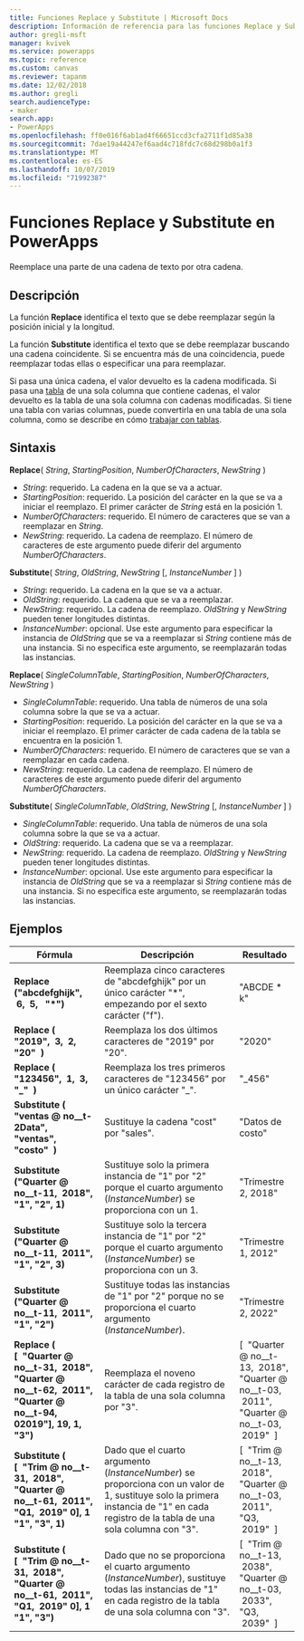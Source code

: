 ```yaml
---
title: Funciones Replace y Substitute | Microsoft Docs
description: Información de referencia para las funciones Replace y Substitute en PowerApps, incluida la sintaxis
author: gregli-msft
manager: kvivek
ms.service: powerapps
ms.topic: reference
ms.custom: canvas
ms.reviewer: tapanm
ms.date: 12/02/2018
ms.author: gregli
search.audienceType:
- maker
search.app:
- PowerApps
ms.openlocfilehash: ff0e016f6ab1ad4f66651ccd3cfa2711f1d85a38
ms.sourcegitcommit: 7dae19a44247ef6aad4c718fdc7c68d298b0a1f3
ms.translationtype: MT
ms.contentlocale: es-ES
ms.lasthandoff: 10/07/2019
ms.locfileid: "71992387"
---
```

# <a name="replace-and-substitute-functions-in-powerapps"></a>Funciones Replace y Substitute en PowerApps
Reemplace una parte de una cadena de texto por otra cadena.

## <a name="description"></a>Descripción
La función **Replace** identifica el texto que se debe reemplazar según la posición inicial y la longitud.  

La función **Substitute** identifica el texto que se debe reemplazar buscando una cadena coincidente. Si se encuentra más de una coincidencia, puede reemplazar todas ellas o especificar una para reemplazar.

Si pasa una única cadena, el valor devuelto es la cadena modificada. Si pasa una [tabla](../working-with-tables.md) de una sola columna que contiene cadenas, el valor devuelto es la tabla de una sola columna con cadenas modificadas. Si tiene una tabla con varias columnas, puede convertirla en una tabla de una sola columna, como se describe en cómo [trabajar con tablas](../working-with-tables.md).

## <a name="syntax"></a>Sintaxis
**Replace**( *String*, *StartingPosition*, *NumberOfCharacters*, *NewString* )

* *String*: requerido. La cadena en la que se va a actuar.
* *StartingPosition*: requerido. La posición del carácter en la que se va a iniciar el reemplazo. El primer carácter de *String* está en la posición 1.
* *NumberOfCharacters*: requerido. El número de caracteres que se van a reemplazar en *String*.
* *NewString*: requerido. La cadena de reemplazo. El número de caracteres de este argumento puede diferir del argumento *NumberOfCharacters*.

**Substitute**( *String*, *OldString*, *NewString* [, *InstanceNumber* ] )

* *String*: requerido. La cadena en la que se va a actuar.
* *OldString*: requerido. La cadena que se va a reemplazar.
* *NewString*: requerido. La cadena de reemplazo. *OldString* y *NewString* pueden tener longitudes distintas.
* *InstanceNumber*: opcional. Use este argumento para especificar la instancia de *OldString* que se va a reemplazar si *String* contiene más de una instancia. Si no especifica este argumento, se reemplazarán todas las instancias.

**Replace**( *SingleColumnTable*, *StartingPosition*, *NumberOfCharacters*, *NewString* )

* *SingleColumnTable*: requerido. Una tabla de números de una sola columna sobre la que se va a actuar.
* *StartingPosition*: requerido. La posición del carácter en la que se va a iniciar el reemplazo.  El primer carácter de cada cadena de la tabla se encuentra en la posición 1.
* *NumberOfCharacters*: requerido. El número de caracteres que se van a reemplazar en cada cadena.
* *NewString*: requerido.  La cadena de reemplazo. El número de caracteres de este argumento puede diferir del argumento *NumberOfCharacters*.

**Substitute**( *SingleColumnTable*, *OldString*, *NewString* [, *InstanceNumber* ] )

* *SingleColumnTable*: requerido. Una tabla de números de una sola columna sobre la que se va a actuar.
* *OldString*: requerido.  La cadena que se va a reemplazar.
* *NewString*: requerido.  La cadena de reemplazo. *OldString* y *NewString* pueden tener longitudes distintas.
* *InstanceNumber*: opcional. Use este argumento para especificar la instancia de *OldString* que se va a reemplazar si *String* contiene más de una instancia. Si no especifica este argumento, se reemplazarán todas las instancias.

## <a name="examples"></a>Ejemplos

| Fórmula | Descripción | Resultado |
|---------|-------------|--------|
| **Replace ("abcdefghijk", &nbsp;6, &nbsp;5, &nbsp; "*")** | Reemplaza cinco caracteres de "abcdefghijk" por un único carácter "*", empezando por el sexto carácter ("f"). | "ABCDE * k" |
| **Replace (&nbsp; "2019", &nbsp;3, &nbsp;2, &nbsp; "20" &nbsp;)** | Reemplaza los dos últimos caracteres de "2019" por "20". | "2020" |
| **Replace (&nbsp; "123456", &nbsp;1, &nbsp;3, &nbsp; "_" &nbsp;)** | Reemplaza los tres primeros caracteres de "123456" por un único carácter "_". | "_456" | 
| **Substitute (&nbsp; "ventas @ no__t-2Data", &nbsp; "ventas", &nbsp; "costo" &nbsp;)** | Sustituye la cadena "cost" por "sales". | "Datos de costo" | 
| **Substitute ("Quarter @ no__t-11, &nbsp;2018", "1", "2", 1)** | Sustituye solo la primera instancia de "1" por "2" porque el cuarto argumento (*InstanceNumber*) se proporciona con un 1. |  "Trimestre 2, 2018" |
| **Substitute ("Quarter @ no__t-11, &nbsp;2011", "1", "2", 3)** | Sustituye solo la tercera instancia de "1" por "2" porque el cuarto argumento (*InstanceNumber*) se proporciona con un 3. | "Trimestre 1, 2012" |
| **Substitute ("Quarter @ no__t-11, &nbsp;2011", "1", "2")** | Sustituye todas las instancias de "1" por "2" porque no se proporciona el cuarto argumento (*InstanceNumber*). | "Trimestre 2, 2022" |
| **Replace (<br> [&nbsp; "Quarter @ no__t-31, &nbsp;2018", <br> "Quarter @ no__t-62, &nbsp;2011", <br> "Quarter @ no__t-94, 02019"], 19, 1, "3")** | Reemplaza el noveno carácter de cada registro de la tabla de una sola columna por "3". | [&nbsp; "Quarter @ no__t-13, &nbsp;2018",<br>"Quarter @ no__t-03, &nbsp;2011",<br>"Quarter @ no__t-03, &nbsp;2019" &nbsp;] |
| **Substitute (<br> [&nbsp; "Trim @ no__t-31, &nbsp;2018", <br> "Quarter @ no__t-61, &nbsp;2011", <br> "Q1, &nbsp;2019" 0], 1 "1", "3", 1)** | Dado que el cuarto argumento (*InstanceNumber*) se proporciona con un valor de 1, sustituye solo la primera instancia de "1" en cada registro de la tabla de una sola columna con "3". | [&nbsp; "Trim @ no__t-13, &nbsp;2018",<br>"Quarter @ no__t-03, &nbsp;2011",<br>"Q3, &nbsp;2019" &nbsp;] |
| **Substitute (<br> [&nbsp; "Trim @ no__t-31, &nbsp;2018", <br> "Quarter @ no__t-61, &nbsp;2011", <br> "Q1, &nbsp;2019" 0], 1 "1", "3")** | Dado que no se proporciona el cuarto argumento (*InstanceNumber*), sustituye todas las instancias de "1" en cada registro de la tabla de una sola columna con "3". | [&nbsp; "Trim @ no__t-13, &nbsp;2038",<br>"Quarter @ no__t-03, &nbsp;2033",<br>"Q3, &nbsp;2039" &nbsp;] |  
 


